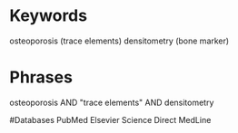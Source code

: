 # Keywords
osteoporosis
(trace elements)
densitometry
(bone marker)

# Phrases
osteoporosis AND "trace elements" AND densitometry

#Databases
PubMed
Elsevier Science Direct
MedLine

